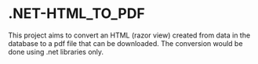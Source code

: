 # .NET-HTML_TO_PDF
This project aims to convert an HTML (razor view) created from data in the database to a pdf file that can be downloaded. The conversion would be done using .net libraries only.
